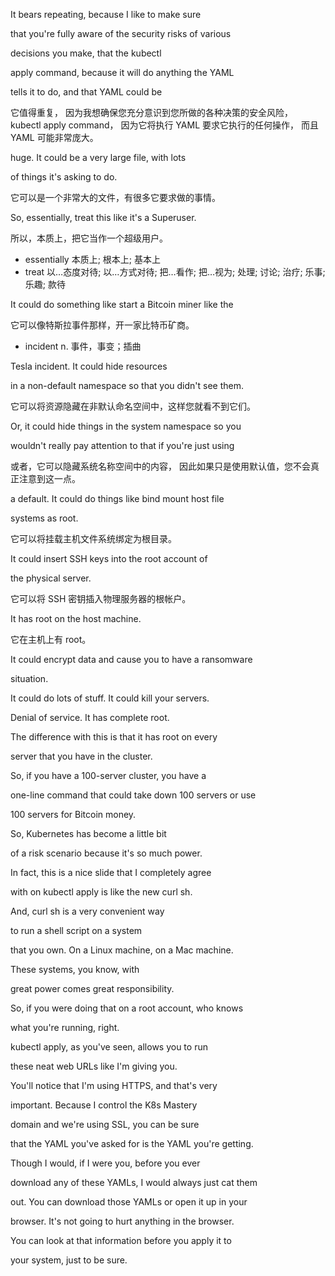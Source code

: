 It bears repeating, because I like to make sure

that you're fully aware of the security risks of various

decisions you make, that the kubectl

apply command, because it will do anything the YAML

tells it to do, and that YAML could be

它值得重复，
因为我想确保您充分意识到您所做的各种决策的安全风险，
kubectl apply command，
因为它将执行 YAML 要求它执行的任何操作，
而且 YAML 可能非常庞大。

huge. It could be a very large file, with lots

of things it's asking to do.

它可以是一个非常大的文件，有很多它要求做的事情。

So, essentially, treat this like it's a Superuser.

所以，本质上，把它当作一个超级用户。
* essentially 本质上; 根本上; 基本上
* treat 以…态度对待; 以…方式对待; 把…看作; 把…视为; 处理; 讨论; 治疗; 乐事; 乐趣; 款待

It could do something like start a Bitcoin miner like the

它可以像特斯拉事件那样，开一家比特币矿商。
* incident n. 事件，事变；插曲

Tesla incident. It could hide resources

in a non-default namespace so that you didn't see them.

它可以将资源隐藏在非默认命名空间中，这样您就看不到它们。

Or, it could hide things in the system namespace so you

wouldn't really pay attention to that if you're just using

或者，它可以隐藏系统名称空间中的内容，
因此如果只是使用默认值，您不会真正注意到这一点。

a default. It could do things like bind mount host file

systems as root.

它可以将挂载主机文件系统绑定为根目录。

It could insert SSH keys into the root account of

the physical server.

它可以将 SSH 密钥插入物理服务器的根帐户。

It has root on the host machine.

它在主机上有 root。

It could encrypt data and cause you to have a ransomware

situation.

It could do lots of stuff. It could kill your servers.

Denial of service. It has complete root.

The difference with this is that it has root on every

server that you have in the cluster.

So, if you have a 100-server cluster, you have a

one-line command that could take down 100 servers or use

100 servers for Bitcoin money.

So, Kubernetes has become a little bit

of a risk scenario because it's so much power.

In fact, this is a nice slide that I completely agree

with on kubectl apply is like the new curl sh.

And, curl sh is a very convenient way

to run a shell script on a system

that you own. On a Linux machine, on a Mac machine.

These systems, you know, with

great power comes great responsibility.

So, if you were doing that on a root account, who knows

what you're running, right.

kubectl apply, as you've seen, allows you to run

these neat web URLs like I'm giving you.

You'll notice that I'm using HTTPS, and that's very

important. Because I control the K8s Mastery

domain and we're using SSL, you can be sure

that the YAML you've asked for is the YAML you're getting.

Though I would, if I were you, before you ever

download any of these YAMLs, I would always just cat them

out. You can download those YAMLs or open it up in your

browser. It's not going to hurt anything in the browser.

You can look at that information before you apply it to

your system, just to be sure.


